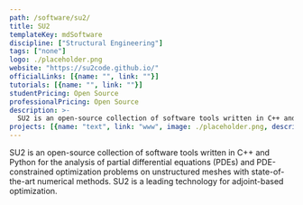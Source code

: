 ```yaml
---
path: /software/su2/
title: SU2
templateKey: mdSoftware
discipline: ["Structural Engineering"]
tags: ["none"]
logo: ./placeholder.png
website: "https://su2code.github.io/"
officialLinks: [{name: "", link: ""}]
tutorials: [{name: "", link: ""}]
studentPricing: Open Source
professionalPricing: Open Source
description: >-
  SU2 is an open-source collection of software tools written in C++ and Python for the analysis of partial differential equations (PDEs) and PDE-constrained optimization problems on unstructured meshes with state-of-the-art numerical methods. SU2 is a leading technology for adjoint-based optimization.
projects: [{name: "text", link: "www", image: ./placeholder.png, description: "blah blah"}]
---
```


SU2 is an open-source collection of software tools written in C++ and Python for the analysis of partial differential equations (PDEs) and PDE-constrained optimization problems on unstructured meshes with state-of-the-art numerical methods. SU2 is a leading technology for adjoint-based optimization.
